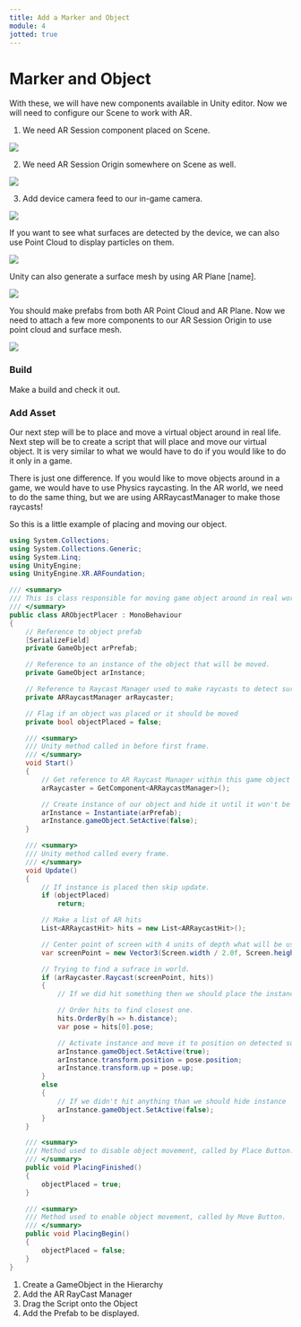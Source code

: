 ```yaml
---
title: Add a Marker and Object
module: 4
jotted: true
---
```


# Marker and Object

With these, we will have new components available in Unity editor.
Now we will need to configure our Scene to work with AR.

1. We need AR Session component placed on Scene.

<img src="../imgs/Step1.png" />

2. We need AR Session Origin somewhere on Scene as well.

<img src="../imgs/Step2.png" />

3. Add device camera feed to our in-game camera.

<img src="../imgs/Step3.png" />

If you want to see what surfaces are detected by the device, we can also use Point Cloud to display particles on them.

<img src="../imgs/Step4.png" />

Unity can also generate a surface mesh by using AR Plane [name].

<img src="../imgs/Step5.png" />

You should make prefabs from both AR Point Cloud and AR Plane.
Now we need to attach a few more components to our AR Session Origin to use point cloud and surface mesh.

<img src="../imgs/Step6.png" />

### Build
Make a build and check it out.

### Add Asset
Our next step will be to place and move a virtual object around in real life.
Next step will be to create a script that will place and move our virtual object. It is very similar to what we would have to do if you would like to do it only in a game.

There is just one difference. If you would like to move objects around in a game, we would have to use Physics raycasting. In the AR world, we need to do the same thing, but we are using ARRaycastManager to make those raycasts!

So this is a little example of placing and moving our object.

```csharp
using System.Collections;
using System.Collections.Generic;
using System.Linq;
using UnityEngine;
using UnityEngine.XR.ARFoundation;

/// <summary>
/// This is class responsible for moving game object around in real world.
/// </summary>
public class ARObjectPlacer : MonoBehaviour
{
    // Reference to object prefab
    [SerializeField]
    private GameObject arPrefab;

    // Reference to an instance of the object that will be moved.
    private GameObject arInstance;

    // Reference to Raycast Manager used to make raycasts to detect surfaces.
    private ARRaycastManager arRaycaster;

    // Flag if an object was placed or it should be moved
    private bool objectPlaced = false;

    /// <summary>
    /// Unity method called in before first frame.
    /// </summary>
    void Start()
    {
        // Get reference to AR Raycast Manager within this game object
        arRaycaster = GetComponent<ARRaycastManager>();

        // Create instance of our object and hide it until it won't be placed
        arInstance = Instantiate(arPrefab);
        arInstance.gameObject.SetActive(false);
    }

    /// <summary>
    /// Unity method called every frame.
    /// </summary>
    void Update()
    {
        // If instance is placed then skip update.
        if (objectPlaced)
            return;

        // Make a list of AR hits
        List<ARRaycastHit> hits = new List<ARRaycastHit>();

        // Center point of screen with 4 units of depth what will be used to make raycast
        var screenPoint = new Vector3(Screen.width / 2.0f, Screen.height / 2.0f, 4);

        // Trying to find a sufrace in world.
        if (arRaycaster.Raycast(screenPoint, hits))
        {
            // If we did hit something then we should place the instance in that point in space.

            // Order hits to find closest one.
            hits.OrderBy(h => h.distance);
            var pose = hits[0].pose;

            // Activate instance and move it to position on detected surface
            arInstance.gameObject.SetActive(true);
            arInstance.transform.position = pose.position;
            arInstance.transform.up = pose.up;
        }
        else
        {
            // If we didn't hit anything than we should hide instance
            arInstance.gameObject.SetActive(false);
        }
    }

    /// <summary>
    /// Method used to disable object movement, called by Place Button.
    /// </summary>
    public void PlacingFinished()
    {
        objectPlaced = true;
    }

    /// <summary>
    /// Method used to enable object movement, called by Move Button.
    /// </summary>
    public void PlacingBegin()
    {
        objectPlaced = false;
    }
}
```

1. Create a GameObject in the Hierarchy
2. Add the AR RayCast Manager
3. Drag the Script onto the Object
4. Add the Prefab to be displayed.
